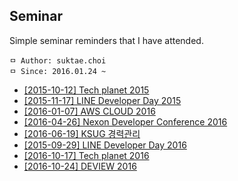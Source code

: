 ## Seminar
Simple seminar reminders that I have attended.

```
ㅁ Author: suktae.choi
ㅁ Since: 2016.01.24 ~
```
 - [\[2015-10-12\] Tech planet 2015](http://readme.skplanet.com/?p=11744)
 - [\[2015-11-17\] LINE Developer Day 2015](http://linedevday.linecorp.com/kr/2015/index)
 - [\[2016-01-07\] AWS CLOUD 2016](https://aws.amazon.com/ko/events/aws-cloud-ondemand)
 - [\[2016-04-26\] Nexon Developer Conference 2016](http://ndcreplay.nexon.com/#c=NDC2016&t%5B%5D=%ED%94%84%EB%A1%9C%EA%B7%B8%EB%9E%98%EB%B0%8D)
 - [\[2016-06-19\] KSUG 경력관리](http://ndcreplay.nexon.com)
 - [\[2015-09-29\] LINE Developer Day 2016](http://developers.linecorp.com/blog/?p=3992)
 - [\[2016-10-17\] Tech planet 2016](#)
 - [\[2016-10-24\] DEVIEW 2016](#)
